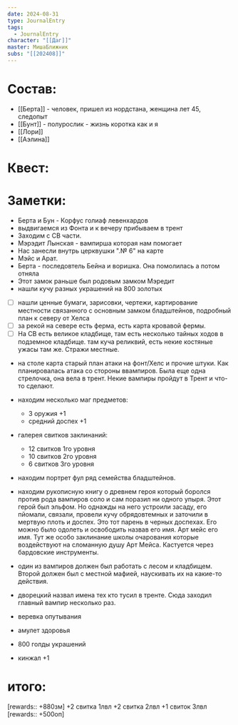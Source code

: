 ```yaml
---
date: 2024-08-31
type: JournalEntry
tags:
  - JournalEntry
character: "[[Даг]]"
master: МишаБлижник
subs: "[[202408]]"
---
```

# Состав:
- [[Берта]] - человек, пришел из нордстана, женщина лет 45, следопыт
- [[Бунт]] - полурослик - жизнь коротка как и я
- [[Лори]]
- [[Аэлина]]
# Квест:

# Заметки:
- Берта и Бун - Корфус голиаф левенхардов
- выдвигаемся из Фонта и к вечеру прибываем в трент
- Заходим с СВ части.
- Мэрэдит Лынская - вампирша которая нам помогает
- Нас занесли внутрь церквушки ".№ 6" на карте
- Мэйс и Арат.
- Берта - последовтель Бейна и воришка. Она помолилась а потом отняла
- Этот замок раньше был родовым замком Мэредит
- нашли кучу разных украшений на 800 золотых
- [ ] нашли ценные бумаги, зарисовки, чертежи, картирование местности связанного с основным замком бладштейнов, подробный план к северу от Хелса
- [ ] за рекой на севере есть ферма, есть карта кровавой фермы.
- [ ] На СВ есть великое кладбище, там есть несколько тайных ходов в подземное кладбище. там куча реликвий, есть некие костяные ужасы там же. Стражи местные.
- на столе карта старый план атаки на фонт/Хелс и прочие штуки. Как планировалась атака со стороны ввампиров. Была еще одна стрелочка, она вела в трент. Некие вампиры пройдут в Трент и что-то сделают.
- находим несколько маг предметов:
	- 3 оружия +1
	- средний доспех +1
- галерея свитков заклинаний:
	- 12 свитков 1го уровня
	- 10 свитков 2го уровня
	- 6 свитков 3го уровня
- находим портрет фул ряд семейства бладштейнов.
- находим рукописную книгу о древнем героя который боролся против рода вампиров соло и сам поразил ни одного упыря. Этот герой был эльфом. Но однажды на него устроили засаду, его пйомали, связали, провели кучу обрядовтемных и заточили в мертвую плоть и доспех. Это тот парень в черных доспехах. Его можно было одолеть и освободить назвав его имя. Арт мейс его имя. Тут же особо заклинание школы очарования которые воздействуют на сломанную душу Арт Мейса. Кастуется через бардовские инструменты.
- один из вампиров должен был работать с лесом и кладбищем. Второй должен был с местной мафией, наускивать их на какие-то действия.
- дворецкий назвал имена тех кто тусил в тренте. Сюда заходил главный вампир несколько раз.

- веревка опутывания
- амулет здоровья
- 800 голды украшений
- кинжал +1

# итого:
[rewards:: +880зм]
+2 свитка 1лвл
+2 свитка 2лвл
+1 свиток 3лвл
[rewards:: +500оп]
